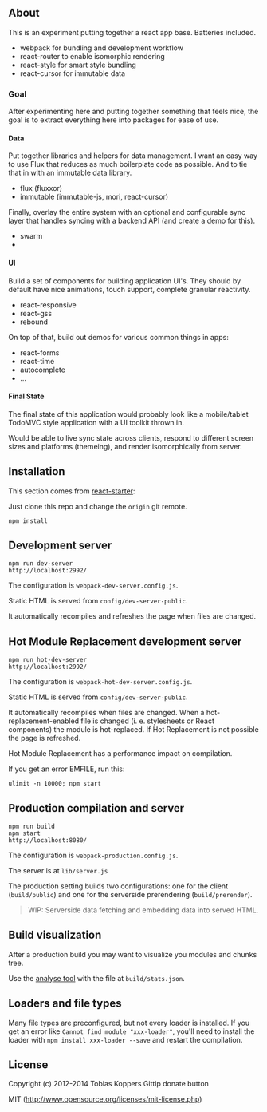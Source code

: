 ## About

This is an experiment putting together a react app base.  Batteries included.

- webpack for bundling and development workflow
- react-router to enable isomorphic rendering
- react-style for smart style bundling
- react-cursor for immutable data

### Goal

After experimenting here and putting together something that feels nice,
the goal is to extract everything here into packages for ease of use.

#### Data

Put together libraries and helpers for data management. I want an easy way
to use Flux that reduces as much boilerplate code as possible. And to tie
that in with an immutable data library.

- flux (fluxxor)
- immutable (immutable-js, mori, react-cursor)

Finally, overlay the entire system with an optional and configurable sync
layer that handles syncing with a backend API (and create a demo for this).

- swarm
-

#### UI

Build a set of components for building application UI's. They should
by default have nice animations, touch support, complete granular reactivity.

- react-responsive
- react-gss
- rebound

On top of that, build out demos for various common things in apps:

- react-forms
- react-time
- autocomplete
- ...

#### Final State

The final state of this application would probably look like a mobile/tablet
TodoMVC style application with a UI toolkit thrown in.

Would be able to live sync state across clients, respond to different screen
sizes and platforms (themeing), and render isomorphically from server.


## Installation

This section comes from [react-starter](https://github.com/webpack/react-starter):

Just clone this repo and change the `origin` git remote.

``` text
npm install
```


## Development server

``` text
npm run dev-server
http://localhost:2992/
```

The configuration is `webpack-dev-server.config.js`.

Static HTML is served from `config/dev-server-public`.

It automatically recompiles and refreshes the page when files are changed.


## Hot Module Replacement development server

``` text
npm run hot-dev-server
http://localhost:2992/
```

The configuration is `webpack-hot-dev-server.config.js`.

Static HTML is served from `config/dev-server-public`.

It automatically recompiles when files are changed. When a hot-replacement-enabled file is changed (i. e. stylesheets or React components) the module is hot-replaced. If Hot Replacement is not possible the page is refreshed.

Hot Module Replacement has a performance impact on compilation.

If you get an error EMFILE, run this:

    ulimit -n 10000; npm start


## Production compilation and server

``` text
npm run build
npm start
http://localhost:8080/
```

The configuration is `webpack-production.config.js`.

The server is at `lib/server.js`

The production setting builds two configurations: one for the client (`build/public`) and one for the serverside prerendering (`build/prerender`).

> WIP: Serverside data fetching and embedding data into served HTML.


## Build visualization

After a production build you may want to visualize you modules and chunks tree.

Use the [analyse tool](http://webpack.github.io/analyse/) with the file at `build/stats.json`.

## Loaders and file types

Many file types are preconfigured, but not every loader is installed. If you get an error like `Cannot find module "xxx-loader"`, you'll need to install the loader with `npm install xxx-loader --save` and restart the compilation.

## License

Copyright (c) 2012-2014 Tobias Koppers Gittip donate button

MIT (http://www.opensource.org/licenses/mit-license.php)

